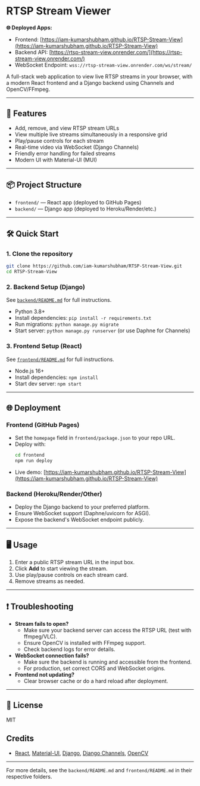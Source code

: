 # RTSP Stream Viewer

**🌐 Deployed Apps:**
- Frontend: [https://iam-kumarshubham.github.io/RTSP-Stream-View](https://iam-kumarshubham.github.io/RTSP-Stream-View)
- Backend API: [https://rtsp-stream-view.onrender.com/](https://rtsp-stream-view.onrender.com/)
- WebSocket Endpoint: `wss://rtsp-stream-view.onrender.com/ws/stream/`

A full-stack web application to view live RTSP streams in your browser, with a modern React frontend and a Django backend using Channels and OpenCV/FFmpeg.

---

## 🚀 Features
- Add, remove, and view RTSP stream URLs
- View multiple live streams simultaneously in a responsive grid
- Play/pause controls for each stream
- Real-time video via WebSocket (Django Channels)
- Friendly error handling for failed streams
- Modern UI with Material-UI (MUI)

---

## 📦 Project Structure
- `frontend/` — React app (deployed to GitHub Pages)
- `backend/` — Django app (deployed to Heroku/Render/etc.)

---

## 🛠️ Quick Start

### 1. Clone the repository
```sh
git clone https://github.com/iam-kumarshubham/RTSP-Stream-View.git
cd RTSP-Stream-View
```

### 2. Backend Setup (Django)
See [`backend/README.md`](backend/README.md) for full instructions.
- Python 3.8+
- Install dependencies: `pip install -r requirements.txt`
- Run migrations: `python manage.py migrate`
- Start server: `python manage.py runserver` (or use Daphne for Channels)

### 3. Frontend Setup (React)
See [`frontend/README.md`](frontend/README.md) for full instructions.
- Node.js 16+
- Install dependencies: `npm install`
- Start dev server: `npm start`

---

## 🌐 Deployment

### Frontend (GitHub Pages)
- Set the `homepage` field in `frontend/package.json` to your repo URL.
- Deploy with:
  ```sh
  cd frontend
  npm run deploy
  ```
- Live demo: [https://iam-kumarshubham.github.io/RTSP-Stream-View](https://iam-kumarshubham.github.io/RTSP-Stream-View)

### Backend (Heroku/Render/Other)
- Deploy the Django backend to your preferred platform.
- Ensure WebSocket support (Daphne/uvicorn for ASGI).
- Expose the backend's WebSocket endpoint publicly.

---

## 🖥️ Usage
1. Enter a public RTSP stream URL in the input box.
2. Click **Add** to start viewing the stream.
3. Use play/pause controls on each stream card.
4. Remove streams as needed.

---

## ❗ Troubleshooting
- **Stream fails to open?**
  - Make sure your backend server can access the RTSP URL (test with ffmpeg/VLC).
  - Ensure OpenCV is installed with FFmpeg support.
  - Check backend logs for error details.
- **WebSocket connection fails?**
  - Make sure the backend is running and accessible from the frontend.
  - For production, set correct CORS and WebSocket origins.
- **Frontend not updating?**
  - Clear browser cache or do a hard reload after deployment.

---

## 📄 License
MIT

## Credits
- [React](https://reactjs.org/), [Material-UI](https://mui.com/), [Django](https://www.djangoproject.com/), [Django Channels](https://channels.readthedocs.io/), [OpenCV](https://opencv.org/)

---

For more details, see the `backend/README.md` and `frontend/README.md` in their respective folders.
